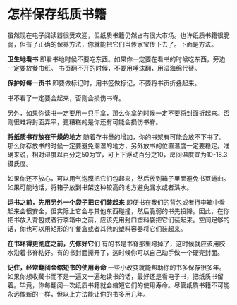 # 怎样保存纸质书籍


虽然现在电子阅读器很受欢迎，但纸质书籍仍然占有很大市场。也许纸质书籍很脆弱，但有了正确的保养方法，你就能把它们当传家宝传下去了。下面是方法。

**卫生地看书**
即看书地时候不要吃东西。如果你一定要在看书的时候吃东西，旁边一定要放餐巾纸。
书页翻不开的时候，不要用唾沫翻，用湿海绵代替。

**保护好每一页书**
即要做标记时，用书签做标记，不要将书页折叠起来。

书不看了一定要合起来，否则会损伤书脊。

另外，如果你读书一定要用一只手拿，那么你拿的时候一定不要将封面折起来。否则很难将封面弄平，更糟糕的是你还有可能会损伤书脊。


**将纸质书存放在干燥的地方**
随着存书量的增加，你的书架有可能会放不下书了。那么你存放书的时候一定要避免潮湿的地方，另外放书的位置温度一定要稳定。准确来说，相对湿度以百分之50为宜，可上下浮动百分之10，房间温度宜为10-18.3摄氏度。

如果你还不放心，可以用气泡膜把它们包起来，然后放到箱子里面避免书页蜷曲。如果可能地话，将箱子放到书架这种较高的地方避免漏水或者洪水。

**运书之前，先用另外一个袋子把它们装起来**
即便书在我们的背包或者行李箱中看起来会很安全，但实际上它会与其他东西碰撞，然后脆弱的书先投降。因此，在你把书放入背包或者行李箱中之前，应该先用封口塑料袋把它们装起来。空间足够的话，你也可以用矩形的午餐盒或者其他的塑料容器将它们装起来。

**在书坏得更彻底之前，先修好它们**
有的书是书脊那里垮掉了，这时候就应该用胶水沿着书脊粘好。有的书封面撕开了，这时候你可以自己动手做一个硬壳封面。


**记住，经常翻阅会缩短书的使用寿命**
一些小改变就能帮助你的书多保存很多年。如果你想收藏书而不是一遍又一遍地读书的话，最好还是看电子书，把纸质书留着。毕竟，你每翻阅一次纸质书籍就会缩短它们的使用寿命。尽管纸质书籍不可能永远像新的一样，但以上方法能让你的书多用几年。



